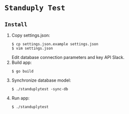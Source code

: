 # `Standuply Test`
## `Install`
1. Copy settings.json: 
    ```shell script
    $ cp settings.json.example settings.json
    $ vim settings.json
    ```
    Edit database connection parameters and key API Slack.
1. Build app:
    ```shell script
    $ go build
    ```
1. Synchronize database model:
    ```shell script
    $ ./standuplytest -sync-db
    ```
1. Run app:
    ```shell script
    $ ./standuplytest
    ```